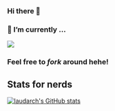 ### Hi there 👋 
### 🔭 I’m currently ...

![](the_matrix.gif)

### Feel free to *fork* around hehe!

## Stats for nerds
[![laudarch's GitHub stats](https://github-readme-stats.vercel.app/api?username=laudarch&theme=merko)](https://github.com/anuraghazra/github-readme-stats)
